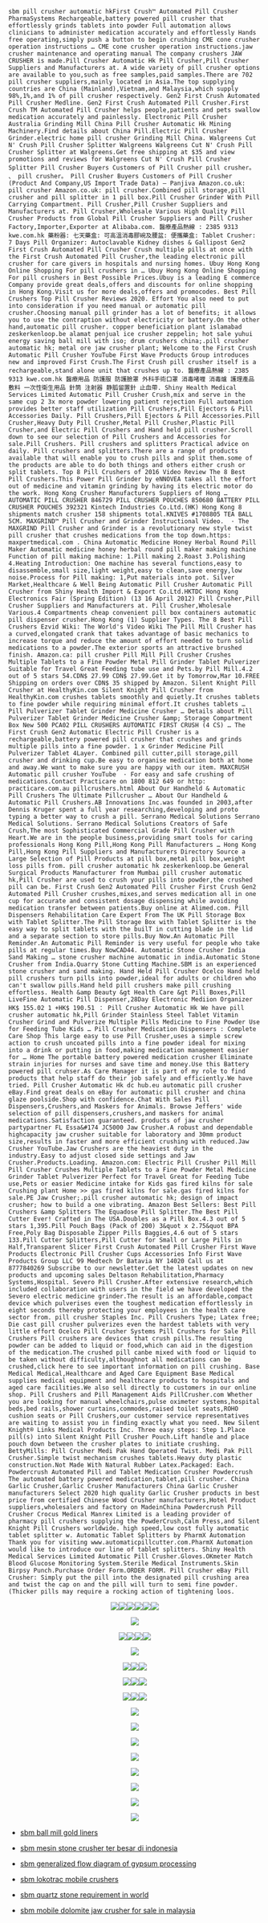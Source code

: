 ```
sbm pill crusher automatic hkFirst Crush™ Automated Pill Crusher PharmaSystems Rechargeable,battery powered pill crusher that effortlessly grinds tablets into powder Full automation allows clinicians to administer medication accurately and effortlessly Hands free operating,simply push a button to begin crushing CME cone crusher operation instructions … CME cone crusher operation instructions.jaw crusher maintenance and operating manual The company crushers JAW CRUSHER is made.Pill Crusher Automatic Hk Pill Crusher,Pill Crusher Suppliers and Manufacturers at. A wide variety of pill crusher options are available to you,such as free samples,paid samples.There are 702 pill crusher suppliers,mainly located in Asia.The top supplying countries are China (Mainland),Vietnam,and Malaysia,which supply 98%,1%,and 1% of pill crusher respectively. Gen2 First Crush Automated Pill Crusher Medline. Gen2 First Crush Automated Pill Crusher.First Crush TM Automated Pill Crusher helps people,patients and pets swallow medication accurately and painlessly. Electronic Pill Crusher Australia Grinding Mill China Pill Crusher Automatic Hk Mining Machinery.Find details about China Pill.Electric Pill Crusher Grinder.electric home pill crusher Grinding Mill China. Walgreens Cut N' Crush Pill Crusher Splitter Walgreens Walgreens Cut N' Crush Pill Crusher Splitter at Walgreens.Get free shipping at $35 and view promotions and reviews for Walgreens Cut N' Crush Pill Crusher Splitter Pill Crusher Buyers Customers of Pill Crusher pill crusher。 、 pill crusher。 Pill Crusher Buyers Customers of Pill Crusher (Product And Company,US Import Trade Data) — Panjiva Amazon.co.uk: pill crusher Amazon.co.uk: pill crusher.Combined pill storage,pill crusher and pill splitter in 1 pill box.Pill Crusher Grinder With Pill Carrying Compartment. Pill Crusher,Pill Crusher Suppliers and Manufacturers at. Pill Crusher,Wholesale Various High Quality Pill Crusher Products from Global Pill Crusher Suppliers and Pill Crusher Factory,Importer,Exporter at Alibaba.com. 醫療產品熱線 : 2385 9313 kwe.com.hk 藥粉器: 七天藥盒: 可高溫消毒膠碗及腰盆: 便攜藥盒: Tablet Crusher: 7 Days Pill Organizer: Autoclavable Kidney dishes & Gallipost Gen2 First Crush Automated Pill Crusher Crush multiple pills at once with the First Crush Automated Pill Crusher,the leading electronic pill crusher for care givers in hospitals and nursing homes. Ubuy Hong Kong Online Shopping For pill crushers in … Ubuy Hong Kong Online Shopping For pill crushers in Best Possible Prices.Ubuy is a leading E commerce Company provide great deals,offers and discounts for online shopping in Hong Kong.Visit us for more deals,offers and promocodes. Best Pill Crushers Top Pill Crusher Reviews 2020. Effort You also need to put into consideration if you need manual or automatic pill crusher.Choosing manual pill grinder has a lot of benefits; it allows you to use the contraption without electricity or battery.On the other hand,automatic pill crusher. copper beneficiation plant islamabad zeskerkenloop.be alamat penjual ice crusher zeppelin; hot sale yuhui energy saving ball mill with iso; drum crushers china;.pill crusher automatic hk; metal ore jaw crusher plant; Welcome to the First Crush Automatic Pill Crusher YouTube First Wave Products Group introduces new and improved First Crush.The First Crush pill crusher itself is a rechargeable,stand alone unit that crushes up to. 醫療產品熱線 : 2385 9313 kwe.com.hk 醫療用品 防護服 防護臉罩 外科手術口罩 消毒啫喱 消毒爐 護理產品 敷料 一次性衛生用品 針筒 注射器 静胍留置針 止血帶. Shiny Health Medical Services Limited Automatic Pill Crusher Crush,mix and serve in the same cup 2 3x more powder lowering patient rejection Full automation provides better staff utilization Pill Crushers,Pill Ejectors & Pill Accessories Daily. Pill Crushers,Pill Ejectors & Pill Accessories.Pill Crusher,Heavy Duty Pill Crusher,Metal Pill Crusher,Plastic Pill Crusher,and Electric Pill Crushers and Hand held pill crusher.Scroll down to see our selection of Pill Crushers and Accessories for sale.Pill Crushers. Pill crushers and splitters Practical advice on daily. Pill crushers and splitters.There are a range of products available that will enable you to crush pills and split them.some of the products are able to do both things and others either crush or split tablets. Top 8 Pill Crushers of 2016 Video Review The 8 Best Pill Crushers.This Power Pill Grinder by eNNOVEA takes all the effort out of medicine and vitamin grinding by having its electric motor do the work. Hong Kong Crusher Manufacturers Suppliers of Hong … AUTOMATIC PILL CRUSHER 846729 PILL CRUSHER POUCHES 850680 BATTERY PILL CRUSHER POUCHES 392321 Kintech Industries Co.Ltd.(HK) Hong Kong 8 shipments match crusher 158 shipments total.KNIVES #1708805 TEA BALL 5CM. MAXGRIND™ Pill Crusher and Grinder Instructional Video.  · The MAXGRIND Pill Crusher and Grinder is a revolutionary new style twist pill crusher that crushes medications from the top down.https: maxpertmedical.com . China Automatic Medicine Honey Herbal Round Pill Maker Automatic medicine honey herbal round pill maker making machine Function of pill making machine: 1.Pill making 2.Roast 3.Polishing 4.Heating Introduction: One machine has several functions,easy to disassemble,small size,light weight,easy to clean,save energy,low noise.Process for Pill making: 1,Put materials into pot. Silver Market,Healthcare & Well Being Automatic Pill Crusher Automatic Pill Crusher from Shiny Health Import & Export Co.Ltd.HKTDC Hong Kong Electronics Fair (Spring Edition) (13 16 April 2012) Pill Crusher,Pill Crusher Suppliers and Manufacturers at. Pill Crusher,Wholesale Various.4 Compartments cheap convenient pill box containers automatic pill dispenser crusher.Hong Kong (1) Supplier Types. The 8 Best Pill Crushers Ezvid Wiki: The World's Video Wiki The Pill Mill Crusher has a curved,elongated crank that takes advantage of basic mechanics to increase torque and reduce the amount of effort needed to turn solid medications to a powder.The exterior sports an attractive brushed finish. Amazon.ca: pill crusher Pill Mill Pill Crusher Crushes Multiple Tablets to a Fine Powder Metal Pill Grinder Tablet Pulverizer Suitable for Travel Great Feeding tube use and Pets.by Pill Mill.4.2 out of 5 stars 54.CDN$ 27.99 CDN$ 27.99.Get it by Tomorrow,Mar 10.FREE Shipping on orders over CDN$ 35 shipped by Amazon. Silent Knight Pill Crusher at HealthyKin.com Silent Knight Pill Crusher from HealthyKin.com crushes tablets smoothly and quietly.It crushes tablets to fine powder while requiring minimal effort.It crushes tablets … Pill Pulverizer Tablet Grinder Medicine Crusher … Details about Pill Pulverizer Tablet Grinder Medicine Crusher &amp; Storage Compartment Box New 500 PCA02 PILL CRUSHERS AUTOMATIC FIRST CRUSH (4 CS) … The First Crush Gen2 Automatic Electric Pill Crusher is a rechargeable,battery powered pill crusher that crushes and grinds multiple pills into a fine powder. 1 x Grinder Medicine Pill Pulverizer Tablet 4Layer. Combined pill cutter,pill storage,pill crusher and drinking cup.Be easy to organise medication both at home and away.We want to make sure you are happy with our item. MAXCRUSH Automatic pill crusher YouTube  · For easy and safe crushing of medications.Contact Practicare on 1800 812 649 or http: practicare.com.au pillcrushers.html About Our Handheld & Automatic Pill Crushers The Ultimate Pillcrusher … About Our Handheld & Automatic Pill Crushers.AB Innovations Inc.was founded in 2003,after Dennis Kruger spent a full year researching,developing and proto typing a better way to crush a pill. Serrano Medical Solutions Serrano Medical Solutions. Serrano Medical Solutions Creators of Safe Crush,The most Sophisticated Commercial Grade Pill Crusher with Heart.We are in the people business,providing smart tools for caring professionals Hong Kong Pill,Hong Kong Pill Manufacturers … Hong Kong Pill,Hong Kong Pill Suppliers and Manufacturers Directory Source a Large Selection of Pill Products at pill box,metal pill box,weight loss pills from. pill crusher automatic hk zeskerkenloop.be General Surgical Products Manufacturer from Mumbai pill crusher automatic hk,Pill Crusher are used to crush your pills into powder,the crushed pill can be. First Crush Gen2 Automated Pill Crusher First Crush Gen2 Automated Pill Crusher crushes,mixes,and serves medication all in one cup for accurate and consistent dosage dispensing while avoiding medication transfer between patients.Buy online at Alimed.com. Pill Dispensers Rehabilitation Care Expert From The UK Pill Storage Box with Tablet Splitter.The Pill Storage Box with Tablet Splitter is the easy way to split tablets with the builT in cutting blade in the lid and a separate section to store pills.Buy Now.An Automatic Pill Reminder.An Automatic Pill Reminder is very useful for people who take pills at regular times.Buy NowCAD44. Automatic Stone Crusher India Sand Making … stone crusher machine automatic in india.Automatic Stone Crusher from India.Quarry Stone Cutting Machine.SBM is an experienced stone crusher and sand making. Hand Held Pill Crusher Ocelco Hand held pill crushers turn pills into powder,ideal for adults or children who can't swallow pills.Hand held pill crushers make pill crushing effortless. Health &amp Beauty &gt Health Care &gt Pill Boxes,Pill LiveFine Automatic Pill Dispenser,28Day Electronic Mediion Organizer HK$ 155.02 1 +HK$ 190.51 ： Pill Crusher Automatic Hk We have pill crusher automatic hk,Pill Grinder Stainless Steel Tablet Vitamin Crusher Grind and Pulverize Multiple Pills Medicine to Fine Powder Use for Feeding Tube Kids … Pill Crusher Medication Dispensers : Complete Care Shop This large easy to use Pill Crusher,uses a simple screw action to crush uncoated pills into a fine powder ideal for mixing into a drink or putting in food,making medication management easier for … Home The portable battery powered medication crusher Eliminate strain injuries for nurses and save time and money.Use this Battery powered pill cruhser.As Care Manager it is part of my role to find products that help staff do their job safely and efficiently.We have tried. Pill Crusher Automatic Hk dc hub.eu automatic pill crusher eBay.Find great deals on eBay for automatic pill crusher and china glaze poolside.Shop with confidence.Chat With Sales Pill Dispensers,Crushers,and Maskers for Animals. Browse Jeffers' wide selection of pill dispensers,crushers,and maskers for animal medications.Satisfaction guaranteed. products of jaw crusher partypartner FL Essa&#174 JC5000 Jaw Crusher.A robust and dependable highcapacity jaw crusher suitable for laboratory and 30mm product size,results in faster and more efficient crushing with reduced.Jaw Crusher YouTube.Jaw Crushers are the heaviest duty in the industry.Easy to adjust closed side settings and Jaw Crusher.Products.Loading. Amazon.com: Electric Pill Crusher Pill Mill Pill Crusher Crushes Multiple Tablets to a Fine Powder Metal Medicine Grinder Tablet Pulverizer Perfect for Travel Great for Feeding Tube use,Pets or easier Medicine intake for Kids gas fired kilns for sale Crushing plant Home >> gas fired kilns for sale.gas fired kilns for sale.PE Jaw Crusher;.pill crusher automatic hk; design of impact crusher; how to build a one vibrating. Amazon Best Sellers: Best Pill Crushers &amp Splitters The Equadose Pill Splitter.The Best Pill Cutter Ever! Crafted in The USA.Doubles as a Pill Box.4.3 out of 5 stars 1,395.Pill Pouch Bags (Pack of 200) 3&quot x 2.75&quot BPA Free,Poly Bag Disposable Zipper Pills Baggies,4.6 out of 5 stars 133.Pill Cutter Splitters,Pill Cutter for Small or Large Pills in Half,Transparent Slicer First Crush Automated Pill Crusher First Wave Products Electronic Pill Crusher Cups Accessories Info First Wave Products Group LLC 99 Medtech Dr Batavia NY 14020 Call us at 8777840269 Subscribe to our newsletter.Get the latest updates on new products and upcoming sales Deltason Rehabilitation,Pharmacy Systems,Hospital. Severo Pill Crusher.After extensive research,which included collaboration with users in the field we have developed the Severo electric medicine grinder.The result is an affordable,compact device which pulverises even the toughest medication effortlessly in eight seconds thereby protecting your employees in the health care sector from. pill crusher Staples Inc. Pill Crushers Type; Latex free; Die cast pill crusher pulverizes even the hardest tablets with very little effort Ocelco Pill Crusher Systems Pill Crushers for Sale Pill Crushers Pill crushers are devices that crush pills.The resulting powder can be added to liquid or food,which can aid in the digestion of the medication.The crushed pill canbe mixed with food or liquid to be taken without difficulty,althoughnot all medications can be crushed,click here to see important information on pill crushing. Base Medical Medical,Healthcare and Aged Care Equipment Base Medical supplies medical equipment and healthcare products to hospitals and aged care facilities.We also sell directly to customers in our online shop. Pill Crushers and Pill Management Aids PillCrusher.com Whether you are looking for manual wheelchairs,pulse oximeter systems,hospital beds,bed rails,shower curtains,commodes,raised toilet seats,ROHO cushion seats or Pill Crushers,our customer service representatives are waiting to assist you in finding exactly what you need. New Silent Knight® Links Medical Products Inc. Three easy steps: Step 1.Place pill(s) into Silent Knight Pill Crusher Pouch.Lift handle and place pouch down between the crusher plates to initiate crushing. BettyMills: Pill Crusher Medi Pak Hand Operated Twist. Medi Pak Pill Crusher.Simple twist mechanism crushes tablets.Heavy duty plastic construction.Not Made With Natural Rubber Latex.Packaged: Each. Powdercrush Automated Pill and Tablet Medication Crusher Powdercrush The automated battery powered medication,tablet,pill crusher. China Garlic Crusher,Garlic Crusher Manufacturers China Garlic Crusher manufacturers Select 2020 high quality Garlic Crusher products in best price from certified Chinese Wood Crusher manufacturers,Hotel Product suppliers,wholesalers and factory on MadeinChina Powdercrush Pill Crusher Crocus Medical Manrex Limited is a leading provider of pharmacy pill crushers supplying the PowderCrush,Calm Press,and Silent Knight Pill Crushers worldwide. high speed,low cost fully automatic tablet splitter w. Automatic Tablet Splitters by PharmX Automation Thank you for visiting www.automaticpillcutter.com.PharmX Automation would like to introduce our line of tablet splitters. Shiny Health Medical Services Limited Automatic Pill Crusher.Gloves.OKmeter Match Blood Glucose Monitoring System.Sterile Medical Instruments.Skin Birpsy Punch.Purchase Order Form.ORDER FORM. Pill Crusher eBay Pill Crusher: Simply put the pill into the designated pill crushing area and twist the cap on and the pill will turn to semi fine powder.(Thicker pills may require a rocking action of tightening loos. 
```

<div align="center">
  
<a rel="nofollow" href="https://m.shibang-china.com?f=github&k=sbm+pill+crusher+automatic+hk"><img src="https://static.shibang-china.com/en/l.png"></a><img src="https://static.shibang-china.com/en/hw.png"><a rel="nofollow" href="https://m.shibang-china.com/product/?f=github&k=sbm+pill+crusher+automatic+hk"><img src="https://static.shibang-china.com/en/p.png"></a><a rel="nofollow" href="https://m.shibang-china.com/cases/?f=github&k=sbm+pill+crusher+automatic+hk"><img src="https://static.shibang-china.com/en/c.png"></a><a rel="nofollow" href="https://m.shibang-china.com/news/?f=github&k=sbm+pill+crusher+automatic+hk"><img src="https://static.shibang-china.com/en/n.png"></a><a rel="nofollow" href="https://m.shibang-china.com?f=github&k=sbm+pill+crusher+automatic+hk"><img src="https://static.shibang-china.com/en/m.png"></a>

<a rel="nofollow" href="https://m.shibang-china.com/product/?f=github&k=sbm+pill+crusher+automatic+hk"><img src="https://static.shibang-china.com/en/b.jpg"></a>
  
<a rel="nofollow" href="https://m.shibang-china.com/solution-aggregate.html?f=github&k=sbm+pill+crusher+automatic+hk"><img src="https://static.shibang-china.com/en/a.jpg"></a><a rel="nofollow" href="https://m.shibang-china.com/solution-mine.html?f=github&k=sbm+pill+crusher+automatic+hk"><img src="https://static.shibang-china.com/en/m.jpg"></a><a rel="nofollow" href="https://m.shibang-china.com/solution-mill.html?f=github&k=sbm+pill+crusher+automatic+hk"><img src="https://static.shibang-china.com/en/g.jpg"></a><a rel="nofollow" href="https://m.shibang-china.com/solution-epc.html?f=github&k=sbm+pill+crusher+automatic+hk"><img src="https://static.shibang-china.com/en/e.jpg"></a>

<a rel="nofollow" href="https://m.shibang-china.com/product/?f=github&k=sbm+pill+crusher+automatic+hk"><img src="https://static.shibang-china.com/en/a-p.png"></a>

<a rel="nofollow" href="https://m.shibang-china.com/product/crusher/c6x.html?f=github&k=sbm+pill+crusher+automatic+hk"><img src="https://static.shibang-china.com/en/j.jpg"></a><a rel="nofollow" href="https://m.shibang-china.com/product/crusher/ci5x.html?f=github&k=sbm+pill+crusher+automatic+hk"><img src="https://static.shibang-china.com/en/i.jpg"></a><a rel="nofollow" href="https://m.shibang-china.com/product/crusher/hst.html?f=github&k=sbm+pill+crusher+automatic+hk"><img src="https://static.shibang-china.com/en/c.jpg"></a>

<a rel="nofollow" href="https://m.shibang-china.com/product/mill/mtw.html?f=github&k=sbm+pill+crusher+automatic+hk"><img src="https://static.shibang-china.com/en/mtw.jpg"></a><a rel="nofollow" href="https://m.shibang-china.com/product/mill/scm.html?f=github&k=sbm+pill+crusher+automatic+hk"><img src="https://static.shibang-china.com/en/scm.jpg"></a><a rel="nofollow" href="https://m.shibang-china.com/product/mill/lm.html?f=github&k=sbm+pill+crusher+automatic+hk"><img src="https://static.shibang-china.com/en/lm.jpg"></a>

<a rel="nofollow" href="https://m.shibang-china.com/product/sand/vsi6x.html?f=github&k=sbm+pill+crusher+automatic+hk"><img src="https://static.shibang-china.com/en/6x.jpg"></a><a rel="nofollow" href="https://m.shibang-china.com/product/sand/vu.html?f=github&k=sbm+pill+crusher+automatic+hk"><img src="https://static.shibang-china.com/en/vu.jpg"></a><a rel="nofollow" href="https://m.shibang-china.com/product/mobile/klun.html?f=github&k=sbm+pill+crusher+automatic+hk"><img src="https://static.shibang-china.com/en/k.jpg"></a>

<a rel="nofollow" href="https://m.shibang-china.com/cases/?f=github&k=sbm+pill+crusher+automatic+hk"><img src="https://static.shibang-china.com/en/case.png"></a>

<a rel="nofollow" href="https://m.shibang-china.com/cases/aggregate/202.html?f=github&k=sbm+pill+crusher+automatic+hk"><img src="https://static.shibang-china.com/en/c-1.jpg"></a>

<a rel="nofollow" href="https://m.shibang-china.com/cases/aggregate/203.html?f=github&k=sbm+pill+crusher+automatic+hk"><img src="https://static.shibang-china.com/en/c-2.jpg"></a>

<a rel="nofollow" href="https://m.shibang-china.com/cases/mill/123.html?f=github&k=sbm+pill+crusher+automatic+hk"><img src="https://static.shibang-china.com/en/c-3.jpg"></a>

<a rel="nofollow" href="https://m.shibang-china.com/contact_us.html?f=github&k=sbm+pill+crusher+automatic+hk"><img src="https://static.shibang-china.com/en/contact.png"></a>

<a rel="nofollow" href="https://swt.shibang-china.com/?f=github&k=sbm+pill+crusher+automatic+hk"><img src="https://static.shibang-china.com/en/chat.png"></a>

<a rel="nofollow" href="https://whatsapp.shibangsoft.com/WhatsApp.php?f=github&k=sbm+pill+crusher+automatic+hk"><img src="https://static.shibang-china.com/en/whatsapp.png"></a>

<a rel="nofollow" href="https://m.shibang-china.com/?f=github&k=sbm+pill+crusher+automatic+hk"><img src="https://static.shibang-china.com/en/website.png"></a>

</div>


* [sbm ball mill gold liners](sbm%20ball%20mill%20gold%20liners.md)

* [sbm mesin stone crusher ter besar di indonesia](sbm%20mesin%20stone%20crusher%20ter%20besar%20di%20indonesia.md)

* [sbm generalized flow diagram of gypsum processing](sbm%20generalized%20flow%20diagram%20of%20gypsum%20processing.md)

* [sbm lokotrac mobile crushers](sbm%20lokotrac%20mobile%20crushers.md)

* [sbm quartz stone requirement in world](sbm%20quartz%20stone%20requirement%20in%20world.md)

* [sbm mobile dolomite jaw crusher for sale in malaysia](sbm%20mobile%20dolomite%20jaw%20crusher%20for%20sale%20in%20malaysia.md)